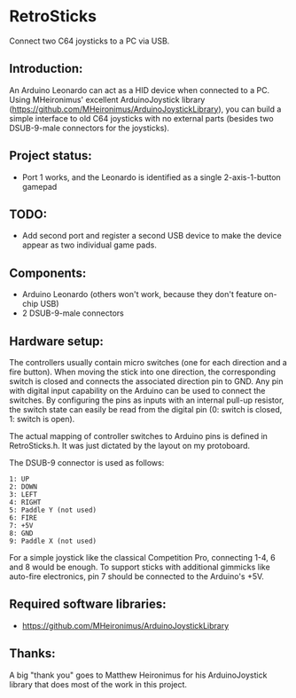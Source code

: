 RetroSticks
===========

Connect two C64 joysticks to a PC via USB.

Introduction:
-------------

An Arduino Leonardo can act as a HID device when connected to a PC. Using MHeironimus'
excellent ArduinoJoystick library (https://github.com/MHeironimus/ArduinoJoystickLibrary),
you can build a simple interface to old C64 joysticks with no external parts (besides
two DSUB-9-male connectors for the joysticks).


Project status:
---------------

* Port 1 works, and the Leonardo is identified as a single 2-axis-1-button gamepad

TODO:
-----

* Add second port and register a second USB device to make the device appear as two
  individual game pads.

Components:
-----------

* Arduino Leonardo (others won't work, because they don't feature on-chip USB)
* 2 DSUB-9-male connectors

Hardware setup:
---------------

The controllers usually contain micro switches (one for each direction and a fire
button). When moving the stick into one direction, the corresponding switch is closed
and connects the associated direction pin to GND. Any pin with digital input capability
on the Arduino can be used to connect the switches. By configuring the pins as
inputs with an internal pull-up resistor, the switch state can easily be read from the
digital pin (0: switch is closed, 1: switch is open).

The actual mapping of controller switches to Arduino pins is defined in RetroSticks.h.
It was just dictated by the layout on my protoboard.

The DSUB-9 connector is used as follows:

    1: UP
    2: DOWN
    3: LEFT
    4: RIGHT
    5: Paddle Y (not used)
    6: FIRE
    7: +5V
    8: GND
    9: Paddle X (not used)

For a simple joystick like the classical Competition Pro, connecting 1-4, 6 and 8 would be
enough. To support sticks with additional gimmicks like auto-fire electronics, pin 7 should
be connected to the Arduino's +5V.

Required software libraries:
----------------------------

* https://github.com/MHeironimus/ArduinoJoystickLibrary

Thanks:
-------

A big "thank you" goes to Matthew Heironimus for his ArduinoJoystick library that does most
of the work in this project.



